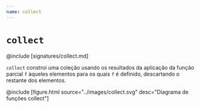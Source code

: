 ```yaml
---
name: collect
---
```


# `collect`

@include [signatures/collect.md]

`collect` constroi uma coleção usando os resultados da aplicação da função parcial `f` àqueles elementos para os quais `f` é definido, descartando o restante dos elementos.

@include [figure.html source="../images/collect.svg" desc="Diagrama de funções collect"]
